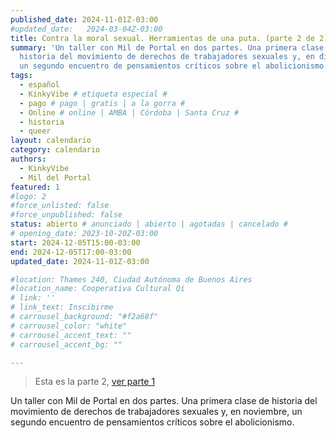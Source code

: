 ```yaml
---
published_date: 2024-11-01Z-03:00
#updated_date:   2024-03-04Z-03:00
title: Contra la moral sexual. Herramientas de una puta. (parte 2 de 2)
summary: 'Un taller con Mil de Portal en dos partes. Una primera clase de
  historia del movimiento de derechos de trabajadores sexuales y, en diciembre,
  un segundo encuentro de pensamientos críticos sobre el abolicionismo.'
tags:
  - español
  - KinkyVibe # etiqueta especial #
  - pago # pago | gratis | a la gorra #
  - Online # online | AMBA | Córdoba | Santa Cruz #
  - historia
  - queer
layout: calendario
category: calendario
authors:
  - KinkyVibe
  - Mil del Portal
featured: 1
#logo: 2
#force_unlisted: false
#force_unpublished: false
status: abierto # anunciado | abierto | agotadas | cancelado #
# opening_date: 2023-10-20Z-03:00
start: 2024-12-05T15:00-03:00
end: 2024-12-05T17:00-03:00
updated_date: 2024-11-01Z-03:00

#location: Thames 240, Ciudad Autónoma de Buenos Aires
#location_name: Cooperativa Cultural Qi
# link: ''
# link_text: Inscibirme
# carrousel_background: "#f2a68f"
# carrousel_color: "white"
# carrousel_accent_text: ""
# carrousel_accent_bg: ""

---
```

> Esta es la parte 2, [ver parte 1](/calendario/contra-la-moral-sexual-2024-11)

Un taller con Mil de Portal en dos partes. Una primera clase de historia del movimiento de derechos de trabajadores sexuales y, en noviembre, un segundo encuentro de pensamientos críticos sobre el abolicionismo.

